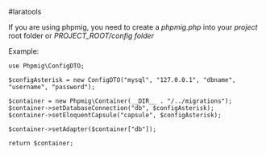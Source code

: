 #laratools


If you are using phpmig, you need to create a *phpmig.php* into your *project* root folder or *PROJECT_ROOT/config folder*
 
 Example:

```<php>
use Phpmig\ConfigDTO;

$configAsterisk = new ConfigDTO("mysql", "127.0.0.1", "dbname", "username", "password");

$container = new Phpmig\Container(__DIR__ . "/../migrations");
$container->setDatabaseConnection("db", $configAsterisk);
$container->setEloquentCapsule("capsule", $configAsterisk);

$container->setAdapter($container["db"]);

return $container;

```